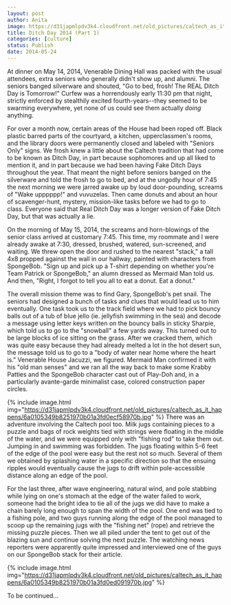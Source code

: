 ```yaml
---
layout: post
author: Anita
image: https://d31japmlpdv3k4.cloudfront.net/old_pictures/caltech_as_it_happens/6a0105349b8251970b01a73dc9a988970d.jpg
title: Ditch Day 2014 (Part 1)
categories: [culture]
status: Publish
date: 2014-05-24
---
```



At dinner on May 14, 2014, Venerable Dining Hall was packed with the usual attendees, extra seniors who generally didn't show up, and alumni. The seniors banged silverware and shouted, "Go to bed, frosh! The REAL Ditch Day is Tomorrow!" Curfew was a horrendously early 11:30 pm that night, strictly enforced by stealthily excited fourth-years--they seemed to be swarming everywhere, yet none of us could see them actually *doing* anything.

For over a month now, certain areas of the House had been roped off. Black plastic barred parts of the courtyard, a kitchen, upperclassmen's rooms, and the library doors were permanently closed and labeled with "Seniors Only" signs. We frosh knew a little about the Caltech tradition that had come to be known as Ditch Day, in part because sophomores and up all liked to mention it, and in part because we had been having Fake Ditch Days throughout the year. That meant the night before seniors banged on the silverware and told the frosh to go to bed, and at the ungodly hour of 7:45 the next morning we were jarred awake up by loud door-pounding, screams of "Wake upppppp!" and vuvuzelas. Then came donuts and about an hour of scavenger-hunt, mystery, mission-like tasks before we had to go to class. Everyone said that Real Ditch Day was a longer version of Fake Ditch Day, but that was actually a lie.

On the morning of May 15, 2014, the screams and horn-blowings of the senior class arrived at customary 7:45. This time, my roommate and I were already awake at 7:30, dressed, brushed, watered, sun-screened, and waiting. We threw open the door and rushed to the nearest "stack," a tall 4x8 propped against the wall in our hallway, painted with characters from SpongeBob. "Sign up and pick up a T-shirt depending on whether you're Team Patrick or SpongeBob," an alumn dressed as Mermaid Man told us. And then, "Right, I forgot to tell you all to eat a donut. Eat a donut."

The overall mission theme was to find Gary, SpongeBob's pet snail. The seniors had designed a bunch of tasks and clues that would lead us to him eventually. One task took us to the track field where we had to pick bouncy balls out of a tub of blue jello (ie. jellyfish swimming in the sea) and decode a message using letter keys written on the bouncy balls in sticky Sharpie, which told us to go to the "snowball" a few yards away. This turned out to be large blocks of ice sitting on the grass. After we cracked them, which was quite easy because they had already melted a lot in the hot desert sun, the message told us to go to a "body of water near home where the heart is." Venerable House Jacuzzi, we figured. Mermaid Man confirmed it with his "old man senses" and we ran all the way back to make some Krabby Patties and the SpongeBob character cast out of Play-Doh and, in a particularly avante-garde minimalist case, colored construction paper circles.


{% include image.html img="https://d31japmlpdv3k4.cloudfront.net/old_pictures/caltech_as_it_happens/6a0105349b8251970b01a3fd0ecf58970b.jpg" %}
There was an adventure involving the Caltech pool too. Milk jugs containing pieces to a puzzle and bags of rock weights tied with strings were floating in the middle of the water, and we were equipped only with "fishing rod" to take them out. Jumping in and swimming was forbidden. The jugs floating within 5-6 feet of the edge of the pool were easy but the rest not so much. Several of them we obtained by splashing water in a specific direction so that the ensuing ripples would eventually cause the jugs to drift within pole-accessible distance along an edge of the pool.

For the last three, after wave engineering, natural wind, and pole stabbing while lying on one's stomach at the edge of the water failed to work, someone had the bright idea to tie all of the jugs we did have to make a chain barely long enough to span the width of the pool. One end was tied to a fishing pole, and two guys running along the edge of the pool managed to scoop up the remaining jugs with the "fishing net" (rope) and retrieve the missing puzzle pieces. Then we all piled under the tent to get out of the blazing sun and continue solving the next puzzle. The watching news reporters were apparently quite impressed and interviewed one of the guys on our SpongeBob stack for their article.


{% include image.html img="https://d31japmlpdv3k4.cloudfront.net/old_pictures/caltech_as_it_happens/6a0105349b8251970b01a3fd0ed091970b.jpg" %}

To be continued...

